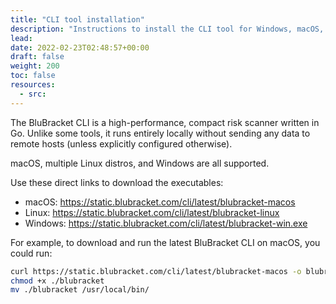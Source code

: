 ```yaml
---
title: "CLI tool installation"
description: "Instructions to install the CLI tool for Windows, macOS, and Linux"
lead:
date: 2022-02-23T02:48:57+00:00
draft: false
weight: 200
toc: false
resources:
  - src:
---
```


The BluBracket CLI is a high-performance, compact risk scanner written in Go. Unlike some tools, it runs entirely locally without sending any data to remote hosts (unless explicitly configured otherwise).

macOS, multiple Linux distros, and Windows are all supported.

Use these direct links to download the executables:

- macOS: https://static.blubracket.com/cli/latest/blubracket-macos
- Linux: https://static.blubracket.com/cli/latest/blubracket-linux
- Windows: https://static.blubracket.com/cli/latest/blubracket-win.exe

For example, to download and run the latest BluBracket CLI on macOS, you could run:

```sh
curl https://static.blubracket.com/cli/latest/blubracket-macos -o blubracket
chmod +x ./blubracket
mv ./blubracket /usr/local/bin/
```

